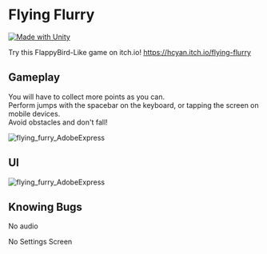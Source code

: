 # Flying Flurry

[![Made with Unity](https://img.shields.io/badge/Made%20with-Unity-57b9d3.svg?style=flat&logo=unity)](https://www.unity.com)

Try this FlappyBird-Like game on itch.io! https://hcyan.itch.io/flying-flurry

## Gameplay
You will have to collect more points as you can. <br> Perform jumps with the spacebar on the keyboard, or tapping the screen on mobile devices. <br> Avoid obstacles and don't fall!

![flying_furry_AdobeExpress](https://user-images.githubusercontent.com/86517853/223841231-b9744bc2-4cdc-4e57-89e1-3f55f7537114.gif)

## UI 

![flying_furry_AdobeExpress](https://github.com/piedg/Flying-Flurry/blob/main/Assets/Resources/ui.gif)

## Knowing Bugs
<p>No audio</p>
<p>No Settings Screen</p>
